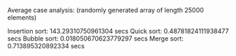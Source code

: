 Average case analysis: (randomly generated array of length 25000 elements)

Insertion sort: 143.29310750961304 secs
Quick sort: 0.48781824111938477 secs
Bubble sort: 0.018050670623779297 secs
Merge sort: 0.713895320892334 secs
